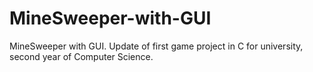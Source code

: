 # MineSweeper-with-GUI
MineSweeper with GUI.  Update of first game project in C for university, second year of Computer Science. 
